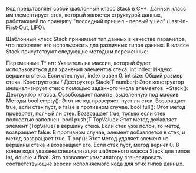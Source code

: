 Код представляет собой шаблонный класс Stack в C++. Данный класс имплементирует стек, который является структурой данных, работающей по принципу "последний пришел - первый ушел" (Last-In-First-Out, LIFO).

Шаблонный класс Stack принимает тип данных в качестве параметра, что позволяет его использовать для различных типов данных.
В классе Stack присутствуют следующие методы и переменные:

Переменные
T* arr: Указатель на массив, который будет использоваться для хранения элементов стека.
int index: Индекс вершины стека. Если стек пуст, index равен 0.
int size: Общий размер стека.
Конструкторы / Деструктор
Stack(T number): Этот конструктор инициализирует стек с помощью заданного числа элементов.
~Stack(): Деструктор класса. Освобождает память, выделенную под массив.
Методы
bool empty(): Этот метод проверяет, пуст ли стек. Возвращает true, если стек пуст, и false в противном случае.
bool full(): Этот метод проверяет, полный ли стек. Возвращает true, только если стек полностью заполнен.
bool push(T TopValue): Этот метод добавляет элемент (TopValue) в вершину стека. Если стек уже полон, то метод возвращает false. В противном случае, элемент добавляется в стек, и метод возвращает true.
T pop(): Этот метод удаляет элемент из вершины стека и возвращает его. Если стек пуст, метод вернет 0.
В конце кода указаны специализации шаблонного класса Stack для типов int, double и float. Это позволяет компилятору сгенерировать соответствующие версии исполняемого кода для этих типов данных.